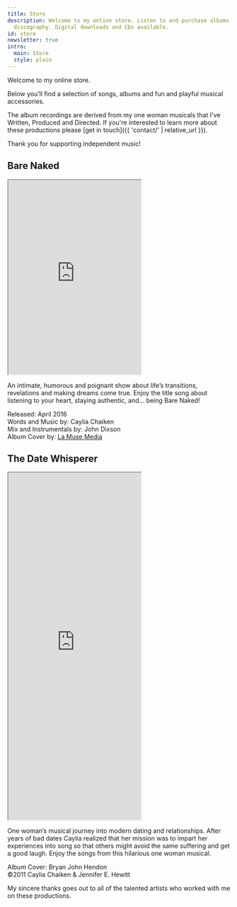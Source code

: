 ```yaml
---
title: Store
description: Welcome to my online store. Listen to and purchase albums from my musical
  discography. Digital downloads and CDs available.
id: store
newsletter: true
intro:
  main: Store
  style: plain
---
```


Welcome to my online store.

Below you’ll find a selection of songs, albums and fun and playful musical accessories.

The album recordings are derived from my one woman musicals that I've Written, Produced and Directed. If you're interested to learn more about these productions please [get in touch]({{ 'contact/' | relative_url }}).

Thank you for supporting independent music!

<section class="bandcamp">

<h2>Bare Naked</h2>

<iframe style="height: 440px;" src="https://bandcamp.com/EmbeddedPlayer/album=3780420270/size=large/bgcol=FEFEFE/linkcol=9A0007/tracklist=false/transparent=true/" seamless><a href="http://chaikenmusic.bandcamp.com/album/caylia-chaiken-bare-naked">Caylia Chaiken: Bare Naked by Caylia Chaiken</a></iframe>

<p>An intimate, humorous and poignant show about life’s transitions, revelations and making dreams come true. Enjoy the title song about listening to your heart, staying authentic, and... being Bare Naked!</p><p>Released: April 2016<br>
Words and Music by: Caylia Chaiken<br>
Mix and Instrumentals by: John Dixson<br>
Album Cover by: <a href="http://www.lamusemedia.com/">La Muse Media</a></p>

</section>

<section class="bandcamp">

<h2>The Date Whisperer</h2>

<iframe style="height: 786px;" src="https://bandcamp.com/EmbeddedPlayer/album=1681758002/size=large/bgcol=FEFEFE/linkcol=9A0007/package=390365217/transparent=true/" seamless><a href="http://chaikenmusic.bandcamp.com/album/caylia-chaiken-the-date-whisperer">Caylia Chaiken: The Date Whisperer by Caylia Chaiken</a></iframe>

<p>One woman’s musical journey into modern dating and relationships. After years of bad dates Caylia realized that her mission was to impart her experiences into song so that others might avoid the same suffering and get a good laugh. Enjoy the songs from this hilarious one woman musical.</p>

<p>
Album Cover: Bryan John Hendon<br>
©2011 Caylia Chaiken & Jennifer E. Hewitt</p>

</section>

My sincere thanks goes out to all of the talented artists who worked with me on these productions.
